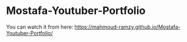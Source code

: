 # Mostafa-Youtuber-Portfolio
You can watch it from here: https://mahmoud-ramzy.github.io/Mostafa-Youtuber-Portfolio/
